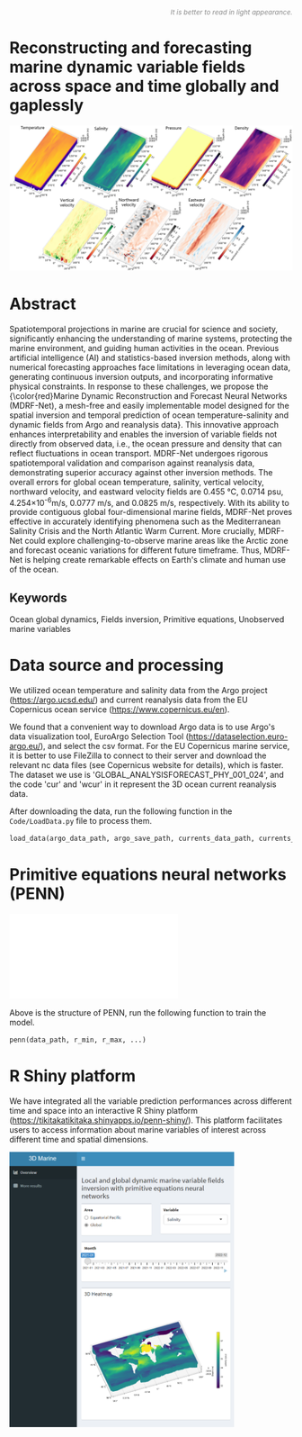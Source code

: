 <!-- <span style="color: grey;">_It is better to read in light appearance._</span> -->

<div align="right">
  
<span style="font-size: 12px; font-style: italic; opacity: 0.5;">
  
  _It is better to read in light appearance._
  
</span>

</div>


# Reconstructing and forecasting marine dynamic variable fields across space and time globally and gaplessly



![](/Plot/ResultEquator.jpg)



# Abstract

Spatiotemporal projections in marine are crucial for science and society, significantly enhancing the understanding of marine systems, protecting the marine environment, and guiding human activities in the ocean. Previous artificial intelligence (AI) and statistics-based inversion methods, along with numerical forecasting approaches face limitations in leveraging ocean data, generating continuous inversion outputs, and incorporating informative physical constraints. In response to these challenges, we propose the {\color{red}Marine Dynamic Reconstruction and Forecast Neural Networks (MDRF-Net), a mesh-free and easily implementable model designed for the spatial inversion and temporal prediction of ocean temperature-salinity and dynamic fields from Argo and reanalysis data}. This innovative approach enhances interpretability and enables the inversion of variable fields not directly from observed data, i.e., the ocean pressure and density that can reflect fluctuations in ocean transport. MDRF-Net undergoes rigorous spatiotemporal validation and comparison against reanalysis data, demonstrating superior accuracy against other inversion methods. The overall errors for global ocean temperature, salinity, vertical velocity, northward velocity, and eastward velocity fields are 0.455 °C, 0.0714 psu, 4.254×10<sup>-6</sup>m/s, 0.0777 m/s, and 0.0825 m/s, respectively. With its ability to provide contiguous global four-dimensional marine fields, MDRF-Net proves effective in accurately identifying phenomena such as the Mediterranean Salinity Crisis and the North Atlantic Warm Current. More crucially, MDRF-Net could explore challenging-to-observe marine areas like the Arctic zone and forecast oceanic variations for different future timeframe. Thus, MDRF-Net is helping create remarkable effects on Earth's climate and human use of the ocean.

## Keywords

Ocean global dynamics, Fields inversion, Primitive equations, Unobserved marine variables


# Data source and processing

We utilized ocean temperature and salinity data from the Argo project (https://argo.ucsd.edu/) and current reanalysis data from the EU Copernicus ocean service (https://www.copernicus.eu/en).

We found that a convenient way to download Argo data is to use Argo's data visualization tool, EuroArgo Selection Tool (https://dataselection.euro-argo.eu/), and select the csv format. For the EU Copernicus marine service, it is better to use FileZilla to connect to their server and download the relevant nc data files (see Copernicus website for details), which is faster. The dataset we use is 'GLOBAL_ANALYSISFORECAST_PHY_001_024', and the code 'cur' and 'wcur' in it represent the 3D ocean current reanalysis data.

After downloading the data, run the following function in the `Code/LoadData.py` file to process them.

```python
load_data(argo_data_path, argo_save_path, currents_data_path, currents_save_path, r_min, r_max, theta_min, theta_max, phi_min, phi_max, t_min, t_max, trian_vali_test=[8, 1, 1], ratio=1)
```

# Primitive equations neural networks (PENN)

![](/Plot/MDRF-NetStructure.pdf)

Above is the structure of PENN, run the following function to train the model.

```python
penn(data_path, r_min, r_max, ...)
```


# R Shiny platform

We have integrated all the variable prediction performances across different time and space into an interactive R Shiny platform (https://tikitakatikitaka.shinyapps.io/penn-shiny/). This platform facilitates users to access information about marine variables of interest across different time and spatial dimensions.

<img src="Plot/Shiny.png" alt="图像" width="400"/>